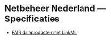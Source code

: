 # Netbeheer Nederland &mdash; Specificaties

* [FAIR dataproducten met LinkML](https://netbeheer-nederland.github.io/doc-linkml-werkzaamheden)
